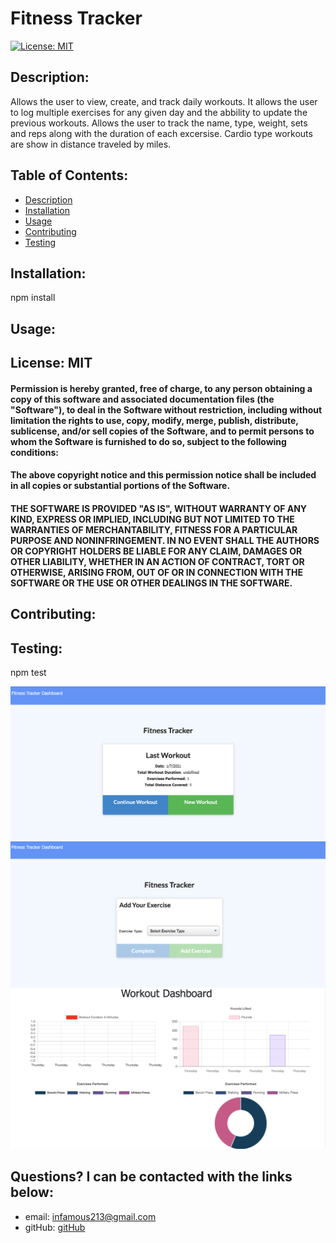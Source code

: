 # Fitness Tracker

[![License: MIT](https://img.shields.io/badge/License-MIT-yellow.svg)](https://opensource.org/licenses/MIT) 

    
## Description: 
Allows the user to view, create, and track daily workouts. It allows the user to log multiple
exercises for any given day and the abbility to update the previous workouts. 
Allows the user to track the name, type, weight, sets and reps along with the duration of
each excersise. Cardio type workouts are show in distance traveled by miles. 


## Table of Contents:

* [Description](#description)
* [Installation](#installation)
* [Usage](#usage)
* [Contributing](#contributing)
* [Testing](#testing)

## Installation: 
npm install

## Usage: 



## License: MIT

#### Permission is hereby granted, free of charge, to any person obtaining a copy of this software and associated documentation files (the "Software"), to deal in the Software without restriction, including without limitation the rights to use, copy, modify, merge, publish, distribute, sublicense, and/or sell copies of the Software, and to permit persons to whom the Software is furnished to do so, subject to the following conditions:

#### The above copyright notice and this permission notice shall be included in all copies or substantial portions of the Software.

#### THE SOFTWARE IS PROVIDED "AS IS", WITHOUT WARRANTY OF ANY KIND, EXPRESS OR IMPLIED, INCLUDING BUT NOT LIMITED TO THE WARRANTIES OF MERCHANTABILITY, FITNESS FOR A PARTICULAR PURPOSE AND NONINFRINGEMENT. IN NO EVENT SHALL THE AUTHORS OR COPYRIGHT HOLDERS BE LIABLE FOR ANY CLAIM, DAMAGES OR OTHER LIABILITY, WHETHER IN AN ACTION OF CONTRACT, TORT OR OTHERWISE, ARISING FROM, OUT OF OR IN CONNECTION WITH THE SOFTWARE OR THE USE OR OTHER DEALINGS IN THE SOFTWARE.

## Contributing: 


## Testing: 
npm test

![ ](images/Screen%20Shot%202021-01-07%20at%205.30.50%20PM.png)
![ ](images/Screen%20Shot%202021-01-07%20at%205.34.55%20PM.png)
![ ](images/Screen%20Shot%202021-01-07%20at%205.35.43%20PM.png)

## Questions? I can be contacted with the links below:   
* email: infamous213@gmail.com
* gitHub: [gitHub](https://github.com/JacobCounts)

